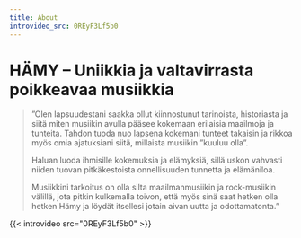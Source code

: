 ```yaml
---
title: About
introvideo_src: 0REyF3Lf5b0
---
```

<!--# HÄMY syntyi halusta luoda jotain omaa, ainutlaatuista ja massasta poikkeavaa. Jotain hämyistä.-->

# HÄMY – Uniikkia ja valtavirrasta poikkeavaa musiikkia

> ”Olen lapsuudestani saakka ollut kiinnostunut tarinoista, historiasta ja siitä miten musiikin avulla pääsee kokemaan erilaisia maailmoja ja tunteita. Tahdon tuoda nuo lapsena kokemani tunteet takaisin ja rikkoa myös omia ajatuksiani siitä, millaista musiikin ”kuuluu olla”.
>
> Haluan luoda ihmisille kokemuksia ja elämyksiä, sillä uskon vahvasti niiden tuovan pitkäkestoista onnellisuuden tunnetta ja elämäniloa. 
>
> Musiikkini tarkoitus on olla silta maailmanmusiikin ja rock-musiikin välillä, jota pitkin kulkemalla toivon, että myös sinä saat hetken olla hetken Hämy ja löydät itsellesi jotain aivan uutta ja odottamatonta.” 

{{< introvideo src="0REyF3Lf5b0" >}}
